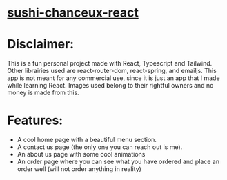 # [sushi-chanceux-react](https://nanoscience202.github.io/sushi-chanceux-react/)

# Disclaimer:
This is a fun personal project made with React, Typescript and Tailwind. Other librairies used are react-router-dom, react-spring, and emailjs. This app is not meant for any commercial use, since it is just an app that I made while learning React. Images used belong to their rightful owners and no money is made from this.

# Features:
* A cool home page with a beautiful menu section.
* A contact us page (the only one you can reach out is me).
* An about us page with some cool animations
* An order page where you can see what you have ordered and place an order well (will not order anything in reality)
